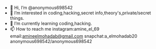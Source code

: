 - 👋 Hi, I’m @anonymous698542
- 👀 I’m interested in coding,hacking,secret info,theory's,private/secret things.
- 🌱 I’m currently learning coding,hacking.
- 📫 How to reach me instagram:amine_el_69
email:amineelmohadab@gmail.com
snapchat:a_elmohadab20
anonymous698542/anonymous698542
